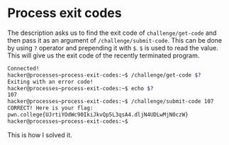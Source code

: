 # Process exit codes

The description asks us to find the exit code of `challenge/get-code` and then pass it as an argument of `/challenge/submit-code`.
This can be done by using `?` operator and prepending it with `$`.
`$` is used to read the value.
This will give us the exit code of the recently terminated program.

```bash
Connected!
hacker@processes~process-exit-codes:~$ /challenge/get-code $?
Exiting with an error code!
hacker@processes~process-exit-codes:~$ echo $?
107
hacker@processes~process-exit-codes:~$ /challenge/submit-code 107
CORRECT! Here is your flag:
pwn.college{UJrtiYOdWc90IkiJkvQp5L3qsA4.dljN4UDLwMjN0czW}
hacker@processes~process-exit-codes:~$
```

This is how I solved it.
